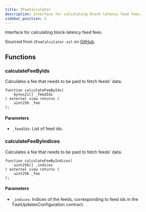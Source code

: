 ```yaml
---
title: IFeeCalculator
description: Interface for calculating block-latency feed fees.
sidebar_position: 2
---
```


Interface for calculating block-latency feed fees.

Sourced from `IFeeCalculator.sol` on [GitHub](https://github.com/flare-foundation/flare-smart-contracts-v2/blob/main/contracts/userInterfaces/IFeeCalculator.sol).

## Functions

### calculateFeeByIds

Calculates a fee that needs to be paid to fetch feeds' data.

```solidity
function calculateFeeByIds(
    bytes21[] _feedIds
) external view returns (
    uint256 _fee
);
```

#### Parameters

- `_feedIds`: List of feed ids.

### calculateFeeByIndices

Calculates a fee that needs to be paid to fetch feeds' data.

```solidity
function calculateFeeByIndices(
    uint256[] _indices
) external view returns (
    uint256 _fee
);
```

#### Parameters

- `_indices`: Indices of the feeds, corresponding to feed ids in the FastUpdatesConfiguration contract.
